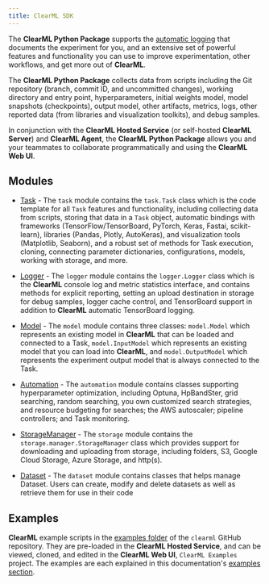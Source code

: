 ```yaml
---
title: ClearML SDK
---
```


The **ClearML Python Package** supports the [automatic logging](fundamentals/logger.md#automatic-reporting) 
that documents the experiment for you, and an extensive set of powerful features and functionality you can use to improve experimentation, other workflows, and get more out of **ClearML**. 

The **ClearML Python Package** collects data from scripts including the Git repository (branch, commit ID, and uncommitted changes), working directory and entry point, hyperparameters, initial weights model, model snapshots (checkpoints), output model, other artifacts, metrics, logs, other reported data (from libraries and visualization toolkits), and debug samples. 

In conjunction with the **ClearML Hosted Service** (or self-hosted **ClearML Server**) and **ClearML Agent**, the **ClearML Python Package** allows you and your teammates to collaborate programmatically and using the **ClearML Web UI**.

## Modules

* [Task](references/sdk/task.md) - The `task` module contains the `task.Task` class which is the code template for all `Task` features and functionality, including collecting data from scripts, storing that data in a `Task` object, automatic bindings with frameworks (TensorFlow/TensorBoard, PyTorch, Keras, Fastai, scikit-learn), libraries (Pandas, Plotly, AutoKeras), and visualization tools (Matplotlib, Seaborn), and a robust set of methods for Task execution, cloning, connecting parameter dictionaries, configurations, models, working with storage, and more.

* [Logger](references/sdk/logger.md) - The `logger` module contains the `logger.Logger` class which is the **ClearML** console log and metric statistics interface, and contains methods for explicit reporting, setting an upload destination in storage for debug samples, logger cache control, and TensorBoard support in addition to **ClearML** automatic TensorBoard logging.

* [Model](references/sdk/model_model.md) - The `model` module contains three classes: `model.Model` which represents an existing model in **ClearML** that can be loaded and connected to a Task, `model.InputModel` which represents an existing model that you can load into **ClearML**, and `model.OutputModel` which represents the experiment output model that is always connected to the Task.

* [Automation](references/sdk/automation_controller_pipelinecontroller.md) - The `automation` module contains classes supporting hyperparameter optimization, including Optuna, HpBandSter, grid searching, random searching, you own customized search strategies, and resource budgeting for searches; the AWS autoscaler; pipeline controllers; and Task monitoring.  

* [StorageManager](references/sdk/storage.md) - The `storage` module contains the `storage.manager.StorageManager` class which provides support for downloading and uploading from storage, including folders, S3, Google Cloud Storage, Azure Storage, and http(s).

* [Dataset](references/sdk/dataset.md) - The `dataset` module contains classes that helps manage Dataset. Users can create, modify and delete datasets as well as retrieve them for use in their code

## Examples 

**ClearML** example scripts in the [examples folder](https://github.com/allegroai/clearml/tree/master/examples) of the `clearml` GitHub repository. They are pre-loaded in the **ClearML Hosted Service**, and can be viewed, cloned, and edited in the  **ClearML Web UI**, `ClearML Examples` project. The examples are each explained in this documentation's [examples section](guides/main.md). 

